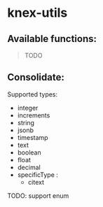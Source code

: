 # knex-utils

## Available functions:

> TODO

## Consolidate:

Supported types:

- integer
- increments
- string
- jsonb
- timestamp
- text
- boolean
- float
- decimal
- specificType :
	- citext

TODO: support enum